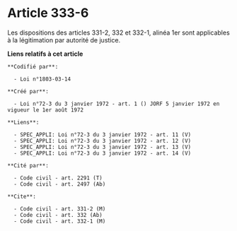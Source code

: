 # Article 333-6

Les dispositions des articles 331-2, 332 et 332-1, alinéa 1er sont applicables à la légitimation par autorité de justice.

**Liens relatifs à cet article**

	**Codifié par**:

	  - Loi n°1803-03-14

	**Créé par**:

	  - Loi n°72-3 du 3 janvier 1972 - art. 1 () JORF 5 janvier 1972 en vigueur le 1er août 1972

	**Liens**:

	  - SPEC_APPLI: Loi n°72-3 du 3 janvier 1972 - art. 11 (V)
	  - SPEC_APPLI: Loi n°72-3 du 3 janvier 1972 - art. 12 (V)
	  - SPEC_APPLI: Loi n°72-3 du 3 janvier 1972 - art. 13 (V)
	  - SPEC_APPLI: Loi n°72-3 du 3 janvier 1972 - art. 14 (V)

	**Cité par**:

	  - Code civil - art. 2291 (T)
	  - Code civil - art. 2497 (Ab)

	**Cite**:

	  - Code civil - art. 331-2 (M)
	  - Code civil - art. 332 (Ab)
	  - Code civil - art. 332-1 (M)
